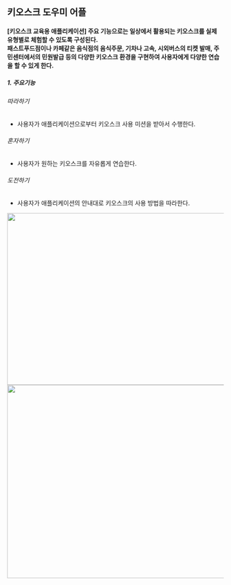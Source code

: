 ## 키오스크 도우미 어플<br>
#### [키오스크 교육용 애플리케이션] 주요 기능으로는 일상에서 활용되는 키오스크를 실제 유형별로 체험할 수 있도록 구성된다. <br>패스트푸드점이나 카페같은 음식점의 음식주문, 기차나 고속, 시외버스의 티켓 발매, 주민센터에서의 민원발급 등의 다양한 키오스크 환경을 구현하여 사용자에게 다양한 연습을 할 수 있게 한다.<br>
##### 1. 주요기능<br>

###### 따라하기<br>
- 사용자가 애플리케이션으로부터 키오스크 사용 미션을 받아서 수행한다.
###### 혼자하기<br>
- 사용자가 원하는 키오스크를 자유롭게 연습한다.
###### 도전하기<br>
- 사용자가 애플리케이션의 안내대로 키오스크의 사용 방법을 따라한다.

<img src="https://user-images.githubusercontent.com/67668805/143597678-21a166c1-da56-4a96-9554-626a628fb565.png" width="650" height="400"/>

<img src="https://user-images.githubusercontent.com/67668805/143597911-c0a60a2b-ee7e-4210-aa13-804c186c7a28.png" width="650" height="450"/>

